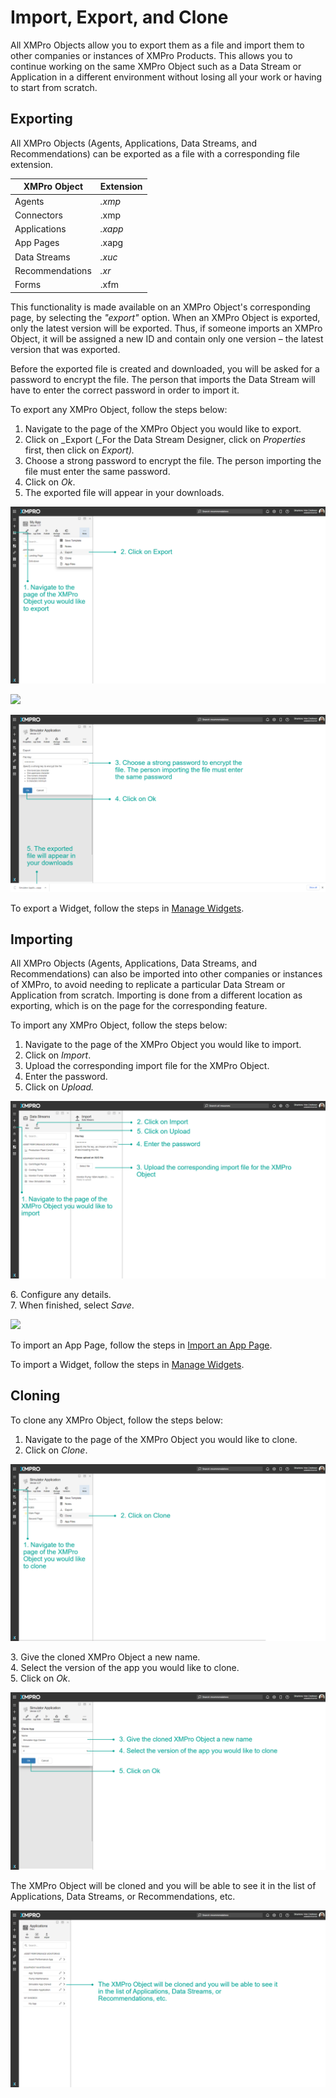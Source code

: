 # Import, Export, and Clone

All XMPro Objects allow you to export them as a file and import them to other companies or instances of XMPro Products. This allows you to continue working on the same XMPro Object such as a Data Stream or Application in a different environment without losing all your work or having to start from scratch.

## Exporting

All XMPro Objects (Agents, Applications, Data Streams, and Recommendations) can be exported as a file with a corresponding file extension.&#x20;

| XMPro Object    | Extension |
| --------------- | --------- |
| Agents          | _.xmp_    |
| Connectors      | .xmp      |
| Applications    | _.xapp_   |
| App Pages       | .xapg     |
| Data Streams    | _.xuc_    |
| Recommendations | _.xr_     |
| Forms           | .xfm      |

This functionality is made available on an XMPro Object's corresponding page, by selecting the _"export"_ option. When an XMPro Object is exported, only the latest version will be exported. Thus, if someone imports an XMPro Object, it will be assigned a new ID and contain only one version – the latest version that was exported.&#x20;

Before the exported file is created and downloaded, you will be asked for a password to encrypt the file. The person that imports the Data Stream will have to enter the correct password in order to import it.

To export any XMPro Object, follow the steps below:

1. Navigate to the page of the XMPro Object you would like to export.
2. Click on _Export (_For the Data Stream Designer, click on _Properties_ first, then click on _Export)._
3. Choose a strong password to encrypt the file. The person importing the file must enter the same password.
4. Click on _Ok_.
5. The exported file will appear in your downloads.

![](<../.gitbook/assets/image (1622).png>)

![](../.gitbook/assets/EX\_1.png)

![](<../.gitbook/assets/export (2).png>)

<!-- unsupported tag removed -->
To export a Widget, follow the steps in [Manage Widgets](apps/manage-widgets.md#exporting-a-widget).
<!-- unsupported tag removed -->

## Importing

All XMPro Objects (Agents, Applications, Data Streams, and Recommendations) can also be imported into other companies or instances of XMPro, to avoid needing to replicate a particular Data Stream or Application from scratch. Importing is done from a different location as exporting, which is on the page for the corresponding feature.&#x20;

To import any XMPro Object, follow the steps below:

1. Navigate to the page of the XMPro Object you would like to import.
2. Click on _Import_.
3. Upload the corresponding import file for the XMPro Object.
4. Enter the password.
5. Click on _Upload._

![click the eye to see what password is written there.](<../.gitbook/assets/import (2).png>)

&#x20;   6\. Configure any details.\
&#x20;   7\. When finished, select _Save_.

![](../.gitbook/assets/Import\_2.png)

<!-- unsupported tag removed -->
To import an App Page, follow the steps in [Import an App Page](apps/import-an-app-page.md).
<!-- unsupported tag removed -->

<!-- unsupported tag removed -->
To import a Widget, follow the steps in [Manage Widgets](apps/manage-widgets.md#importing-a-widget).
<!-- unsupported tag removed -->

## Cloning

To clone any XMPro Object, follow the steps below:

1. Navigate to the page of the XMPro Object you would like to clone.
2. Click on _Clone_.

![](<../.gitbook/assets/image (524).png>)

&#x20;   3\. Give the cloned XMPro Object a new name.\
&#x20;   4\. Select the version of the app you would like to clone.\
&#x20;   5\. Click on _Ok_.

![](<../.gitbook/assets/image (44).png>)

The XMPro Object will be cloned and you will be able to see it in the list of Applications, Data Streams, or Recommendations, etc.

![](<../.gitbook/assets/image (1233).png>)
